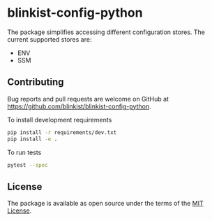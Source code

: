 # blinkist-config-python
The package simplifies accessing different configuration stores. The current supported stores are:
- ENV
- SSM


## Contributing

Bug reports and pull requests are welcome on GitHub at https://github.com/blinkist/blinkist-config-python.

To install development requirements

```bash
pip install -r requirements/dev.txt
pip install -e .
```

To run tests

```bash
pytest --spec
```

## License

The package is available as open source under the terms of the [MIT License](http://opensource.org/licenses/MIT).
